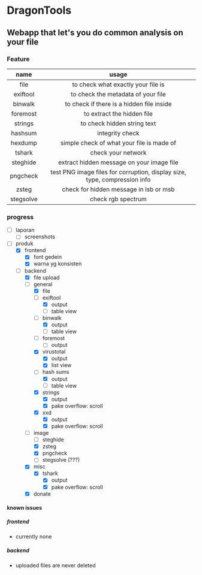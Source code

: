 # DragonTools

## Webapp that let's you do common analysis on your file

### Feature

|name|usage|
|:---:|:---:|
|file|to check what exactly your file is|
|exiftool|to check the metadata of your file|
|binwalk|to check if there is a hidden file inside|
|foremost|to extract the hidden file|
|strings|to check hidden string text|
|hashsum|integrity check|
|hexdump|simple check of what your file is made of|
|tshark|check your network|
|steghide|extract hidden message on your image file|
|pngcheck|test PNG image files for corruption, display size, type, compression info|
|zsteg|check for hidden message in lsb or msb|
|stegsolve|check rgb spectrum|

### progress

- [ ] laporan
    - [ ] screenshots
- [ ] produk
    - [x] frontend
        - [x] font gedein
        - [x] warna yg konsisten
    - [ ] backend
        - [x] file upload
        - [ ] general
            - [x] file
            - [ ] exiftool
                - [x] output
                - [ ] table view
            - [ ] binwalk
                - [x] output
                - [ ] table view
            - [ ] foremost
                - [ ] output
            - [x] virustotal
                - [x] output
                - [x] list view
            - [ ] hash sums
                - [x] output
                - [ ] table view
            - [x] strings
                - [x] output
                - [x] pake overflow: scroll
            - [x] xxd
                - [x] output
                - [x] pake overflow: scroll
        - [ ] image
            - [ ] steghide
            - [x] zsteg
            - [x] pngcheck
            - [ ] stegsolve (???)
        - [x] misc
            - [x] tshark
                - [x] output
                - [x] pake overflow: scroll
        - [x] donate

#### known issues

##### frontend
- currently none
##### backend
- uploaded files are never deleted
